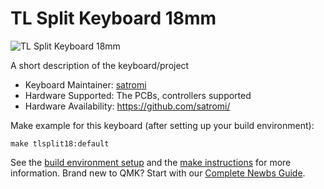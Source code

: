 # TL Split Keyboard 18mm

![TL Split Keyboard 18mm](https://imgur.com/a/pK1XghA.jpg)

A short description of the keyboard/project

* Keyboard Maintainer: [satromi](https://github.com/satromi)
* Hardware Supported: The PCBs, controllers supported
* Hardware Availability: https://github.com/satromi/

Make example for this keyboard (after setting up your build environment):

    make tlsplit18:default

See the [build environment setup](https://docs.qmk.fm/#/getting_started_build_tools) and the [make instructions](https://docs.qmk.fm/#/getting_started_make_guide) for more information. Brand new to QMK? Start with our [Complete Newbs Guide](https://docs.qmk.fm/#/newbs).
